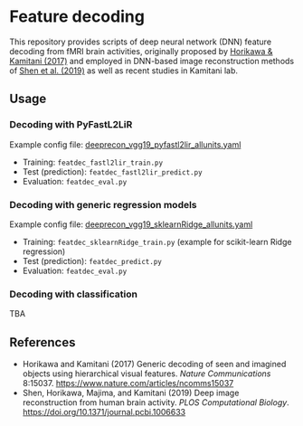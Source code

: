 # Feature decoding

This repository provides scripts of deep neural network (DNN) feature decoding from fMRI brain activities, originally proposed by [Horikawa & Kamitani (2017)](https://www.nature.com/articles/ncomms15037) and employed in DNN-based image reconstruction methods of [Shen et al. (2019)](http://dx.doi.org/10.1371/journal.pcbi.1006633) as well as recent studies in Kamitani lab.

## Usage

### Decoding with PyFastL2LiR

Example config file: [deeprecon_vgg19_pyfastl2lir_allunits.yaml](config/deeprecon_vgg19_pyfastl2lir_allunits.yaml)

- Training: `featdec_fastl2lir_train.py`
- Test (prediction): `featdec_fastl2lir_predict.py`
- Evaluation: `featdec_eval.py`

### Decoding with generic regression models

Example config file: [deeprecon_vgg19_sklearnRidge_allunits.yaml](config/deeprecon_vgg19_sklearnRidge_allunits.yaml)

- Training: `featdec_sklearnRidge_train.py` (example for scikit-learn Ridge regression)
- Test (prediction): `featdec_predict.py`
- Evaluation: `featdec_eval.py`

### Decoding with classification

TBA

## References

- Horikawa and Kamitani (2017) Generic decoding of seen and imagined objects using hierarchical visual features. *Nature Communications* 8:15037. https://www.nature.com/articles/ncomms15037
- Shen, Horikawa, Majima, and Kamitani (2019) Deep image reconstruction from human brain activity. *PLOS Computational Biology*. https://doi.org/10.1371/journal.pcbi.1006633

